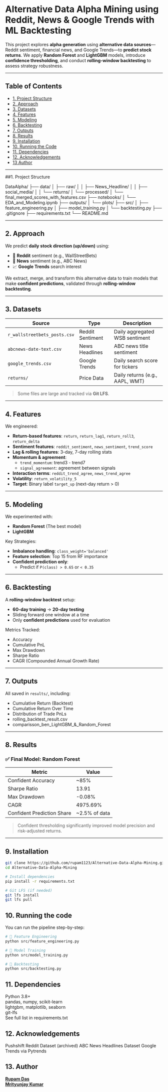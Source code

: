#  Alternative Data Alpha Mining using Reddit, News & Google Trends with ML Backtesting

This project explores **alpha generation** using **alternative data sources**—Reddit sentiment, financial news, and Google Trends—to **predict stock returns**. We apply **Random Forest** and **LightGBM** models, introduce **confidence thresholding**, and conduct **rolling-window backtesting** to assess strategy robustness.

---

##  Table of Contents

- [1. Project Structure](#-project-structure)
- [2. Approach](#-approach)
- [3. Datasets](#️-datasets)
- [4. Features](#️-features)
- [5. Modeling](#-modeling)
- [6. Backtesting](#-backtesting)
- [7. Outputs](#-outputs)
- [8. Results](#-results)
- [9. Installation](#-installation)
- [10. Running the Code](#-running-the-code)
- [11. Dependencies](#-dependencies)
- [12. Acknowledgements](#-acknowledgements)
- [13 Author](#-author)

---

##1.  Project Structure

DataAlpha/
├── data/
│ ├── raw/
│ │ ├── News_Headline/
│ │ ├── social_media/
│ │ └── returns/
│ └── processed/
│ └── final_merged_scores_with_features.csv
├── notebooks/
│ └── EDA_and_Modeling.ipynb
├── outputs/
│ └── plots/
├── src/
│ ├── feature_engineering.py
│ ├── model_training.py
│ └── backtesting.py
├── .gitignore
├── requirements.txt
└── README.md


---

## 2. Approach

We predict **daily stock direction (up/down)** using:

- 🧵 **Reddit** sentiment (e.g., WallStreetBets)
- 📰 **News** sentiment (e.g., ABC News)
- 📈 **Google Trends** search interest

We extract, merge, and transform this alternative data to train models that make **confident predictions**, validated through **rolling-window backtesting**.

---

## 3. Datasets

| Source                       | Type             | Description                     |
| ---------------------------- | ---------------- | ------------------------------- |
| `r_wallstreetbets_posts.csv` | Reddit Sentiment | Daily aggregated WSB sentiment  |
| `abcnews-date-text.csv`      | News Headlines   | ABC news title sentiment        |
| `google_trends.csv`          | Google Trends    | Daily search score for tickers  |
| `returns/`                   | Price Data       | Daily returns (e.g., AAPL, WMT) |

>  Some files are large and tracked via **Git LFS**.

---

## 4. Features

We engineered:

- **Return-based features**: `return`, `return_lag1`, `return_roll3`, `return_delta`
- **Sentiment features**: `reddit_sentiment`, `news_sentiment`, `trend_score`
- **Lag & rolling features**: 3-day, 7-day rolling stats
- **Momentum & agreement**:
  - `trend_momentum`: trend3 - trend7
  - `signal_agreement`: agreement between signals
- **Interaction terms**: `reddit_trend_agree`, `news_trend_agree`
- **Volatility**: `return_volatility_5`
- **Target**: Binary label `target_up` (next-day return > 0)

---

## 5. Modeling

We experimented with:

- **Random Forest** (The best model)
- **LightGBM**

 Key Strategies:

- **Imbalance handling**: `class_weight='balanced'`
- **Feature selection**: Top 15 from RF importance
- **Confident prediction only**:
  - Predict if `P(class) > 0.65` or `< 0.35`

---

## 6. Backtesting

A **rolling-window backtest** setup:

-  **60-day training** →  **20-day testing**
- Sliding forward one window at a time
- Only **confident predictions** used for evaluation

 Metrics Tracked:

- Accuracy
- Cumulative PnL
- Max Drawdown
- Sharpe Ratio
- CAGR (Compounded Annual Growth Rate)

---

## 7. Outputs

All saved in `results/`, including:

- Cumulative Return (Backtest)
- Cumulative Return Over Time
- Distribution of Trade PnLs
- rolling_backtest_result.csv
- comparisson_ben_LightGBM_&_Random_Forest

---

## 8. Results

### ✅ Final Model: Random Forest

| Metric                     | Value          |
| -------------------------- | -------------- |
| Confident Accuracy         | ~85%           |
| Sharpe Ratio               | 13.91          |
| Max Drawdown               | -0.08%         |
| CAGR                       | 4975.69%       |
| Confident Prediction Share | ~2.5% of data  |

>  Confident thresholding significantly improved model precision and risk-adjusted returns.

---

## 9. Installation

```bash
git clone https://github.com/rupam1123/Alternative-Data-Alpha-Mining.git
cd Alternative-Data-Alpha-Mining

# Install dependencies
pip install -r requirements.txt

# Git LFS (if needed)
git lfs install
git lfs pull
```
## 10. Running the code
You can run the pipeline step-by-step:
```bash
# 🏡 Feature Engineering
python src/feature_engineering.py

# 🤖 Model Training
python src/model_training.py

# 🔁 Backtesting
python src/backtesting.py
```
## 11. Dependencies
Python 3.8+ <br>
pandas, numpy, scikit-learn <br>
lightgbm, matplotlib, seaborn <br>
git-lfs <br>
See full list in requirements.txt <br>
## 12. Acknowledgements
Pushshift Reddit Dataset (archived)
ABC News Headlines Dataset
Google Trends via Pytrends
## 13. Author
**[Rupam Das](https://github.com/rupam1123)** <br>
**[Mrityunjay Kumar](https://github.com/mrityunjaykumar23)** 

